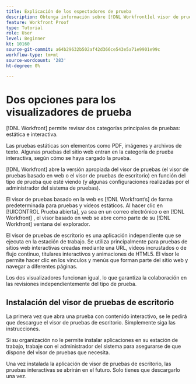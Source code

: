 ```yaml
---
title: Explicación de los espectadores de prueba
description: Obtenga información sobre [!DNL Workfront]el visor de pruebas basado en la web y el visor de pruebas de escritorio de , la diferencia entre los dos y cómo acceder a cada uno.
feature: Workfront Proof
type: Tutorial
role: User
level: Beginner
kt: 10160
source-git-commit: a64b29632b502af42d366ce543e5a71e9901e99c
workflow-type: tm+mt
source-wordcount: '283'
ht-degree: 0%

---
```



# Dos opciones para los visualizadores de prueba

[!DNL Workfront] permite revisar dos categorías principales de pruebas: estática e interactiva.

Las pruebas estáticas son elementos como PDF, imágenes y archivos de texto. Algunas pruebas del sitio web entran en la categoría de prueba interactiva, según cómo se haya cargado la prueba.

[!DNL Workfront] abre la versión apropiada del visor de pruebas (el visor de pruebas basado en web o el visor de pruebas de escritorio) en función del tipo de prueba que esté viendo (y algunas configuraciones realizadas por el administrador del sistema de pruebas).

El visor de pruebas basado en la web es [!DNL Workfront’s] de forma predeterminada para pruebas y vídeos estáticos. Al hacer clic en [!UICONTROL Prueba abierta], ya sea en un correo electrónico o en [!DNL Workfront] , el visor basado en web se abre como parte de su [!DNL Workfront] ventana del explorador.

El visor de pruebas de escritorio es una aplicación independiente que se ejecuta en la estación de trabajo. Se utiliza principalmente para pruebas de sitios web interactivas creadas mediante una URL, vídeos incrustados o de flujo continuo, titulares interactivos y animaciones de HTML5. El visor le permite hacer clic en los vínculos y menús que forman parte del sitio web y navegar a diferentes páginas.

Los dos visualizadores funcionan igual, lo que garantiza la colaboración en las revisiones independientemente del tipo de prueba.

## Instalación del visor de pruebas de escritorio

La primera vez que abra una prueba con contenido interactivo, se le pedirá que descargue el visor de pruebas de escritorio. Simplemente siga las instrucciones.

Si su organización no le permite instalar aplicaciones en su estación de trabajo, trabaje con el administrador del sistema para asegurarse de que dispone del visor de pruebas que necesita.

Una vez instalada la aplicación de visor de pruebas de escritorio, las pruebas interactivas se abrirán en el futuro. Solo tienes que descargarlo una vez.

<!-- 
### Learn more
* Differences between the Web Proofing Viewer and the Desktop Proofing Viewer
* Review an interactive proof
* Install the Desktop Proofing Viewer
* Understand the Desktop Proofing Viewer
* Open proofs in the Desktop Proofing Viewer
* Interactive content proofs
-->
